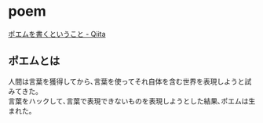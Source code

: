 # poem

[ポエムを書くということ - Qiita](https://qiita.com/techpoem/items/7d8b59c602a535d533c8)

## ポエムとは

人間は言葉を獲得してから､言葉を使ってそれ自体を含む世界を表現しようと試みてきた｡  
言葉をハックして､言葉で表現できないものを表現しようとした結果､ポエムは生まれた｡  
